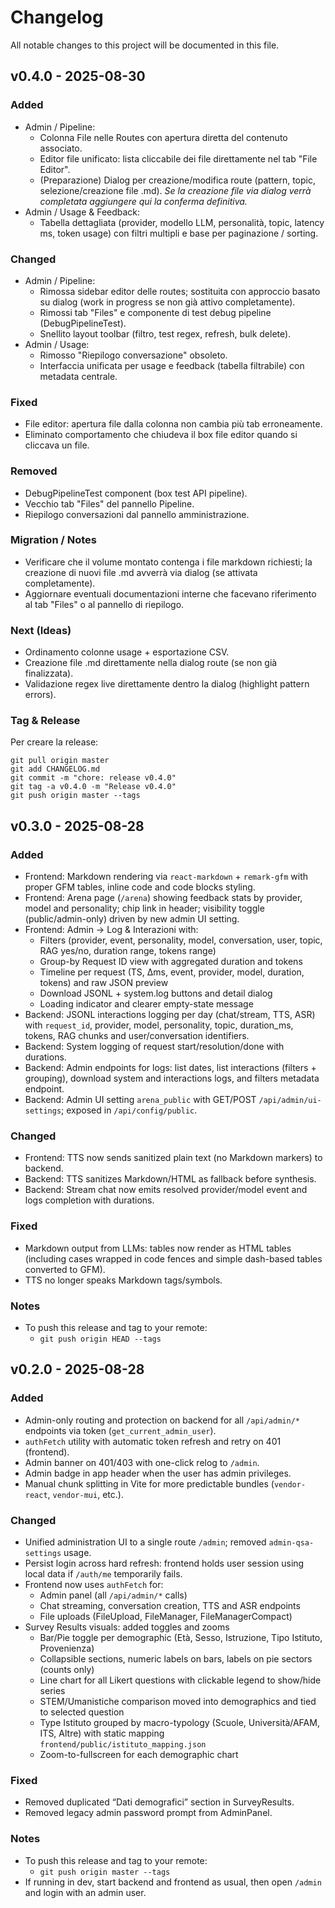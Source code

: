 # Changelog

All notable changes to this project will be documented in this file.

## v0.4.0 - 2025-08-30

### Added
- Admin / Pipeline:
  - Colonna File nelle Routes con apertura diretta del contenuto associato.
  - Editor file unificato: lista cliccabile dei file direttamente nel tab "File Editor".
  - (Preparazione) Dialog per creazione/modifica route (pattern, topic, selezione/creazione file .md). *Se la creazione file via dialog verrà completata aggiungere qui la conferma definitiva.*
- Admin / Usage & Feedback:
  - Tabella dettagliata (provider, modello LLM, personalità, topic, latency ms, token usage) con filtri multipli e base per paginazione / sorting.

### Changed
- Admin / Pipeline:
  - Rimossa sidebar editor delle routes; sostituita con approccio basato su dialog (work in progress se non già attivo completamente).
  - Rimossi tab "Files" e componente di test debug pipeline (DebugPipelineTest).
  - Snellito layout toolbar (filtro, test regex, refresh, bulk delete).
- Admin / Usage:
  - Rimosso "Riepilogo conversazione" obsoleto.
  - Interfaccia unificata per usage e feedback (tabella filtrabile) con metadata centrale.

### Fixed
- File editor: apertura file dalla colonna non cambia più tab erroneamente.
- Eliminato comportamento che chiudeva il box file editor quando si cliccava un file.

### Removed
- DebugPipelineTest component (box test API pipeline).
- Vecchio tab "Files" del pannello Pipeline.
- Riepilogo conversazioni dal pannello amministrazione.

### Migration / Notes
- Verificare che il volume montato contenga i file markdown richiesti; la creazione di nuovi file .md avverrà via dialog (se attivata completamente).
- Aggiornare eventuali documentazioni interne che facevano riferimento al tab "Files" o al pannello di riepilogo.

### Next (Ideas)
- Ordinamento colonne usage + esportazione CSV.
- Creazione file .md direttamente nella dialog route (se non già finalizzata).
- Validazione regex live direttamente dentro la dialog (highlight pattern errors).

### Tag & Release
Per creare la release:
```
git pull origin master
git add CHANGELOG.md
git commit -m "chore: release v0.4.0"
git tag -a v0.4.0 -m "Release v0.4.0"
git push origin master --tags
```

## v0.3.0 - 2025-08-28

### Added
- Frontend: Markdown rendering via `react-markdown` + `remark-gfm` with proper GFM tables, inline code and code blocks styling.
- Frontend: Arena page (`/arena`) showing feedback stats by provider, model and personality; chip link in header; visibility toggle (public/admin-only) driven by new admin UI setting.
- Frontend: Admin → Log & Interazioni with:
  - Filters (provider, event, personality, model, conversation, user, topic, RAG yes/no, duration range, tokens range)
  - Group-by Request ID view with aggregated duration and tokens
  - Timeline per request (TS, Δms, event, provider, model, duration, tokens) and raw JSON preview
  - Download JSONL + system.log buttons and detail dialog
  - Loading indicator and clearer empty-state message
- Backend: JSONL interactions logging per day (chat/stream, TTS, ASR) with `request_id`, provider, model, personality, topic, duration_ms, tokens, RAG chunks and user/conversation identifiers.
- Backend: System logging of request start/resolution/done with durations.
- Backend: Admin endpoints for logs: list dates, list interactions (filters + grouping), download system and interactions logs, and filters metadata endpoint.
- Backend: Admin UI setting `arena_public` with GET/POST `/api/admin/ui-settings`; exposed in `/api/config/public`.

### Changed
- Frontend: TTS now sends sanitized plain text (no Markdown markers) to backend.
- Backend: TTS sanitizes Markdown/HTML as fallback before synthesis.
- Backend: Stream chat now emits resolved provider/model event and logs completion with durations.

### Fixed
- Markdown output from LLMs: tables now render as HTML tables (including cases wrapped in code fences and simple dash-based tables converted to GFM).
- TTS no longer speaks Markdown tags/symbols.

### Notes
- To push this release and tag to your remote:
  - `git push origin HEAD --tags`

## v0.2.0 - 2025-08-28

### Added
- Admin-only routing and protection on backend for all `/api/admin/*` endpoints via token (`get_current_admin_user`).
- `authFetch` utility with automatic token refresh and retry on 401 (frontend).
- Admin banner on 401/403 with one-click relog to `/admin`.
- Admin badge in app header when the user has admin privileges.
- Manual chunk splitting in Vite for more predictable bundles (`vendor-react`, `vendor-mui`, etc.).

### Changed
- Unified administration UI to a single route `/admin`; removed `admin-qsa-settings` usage.
- Persist login across hard refresh: frontend holds user session using local data if `/auth/me` temporarily fails.
- Frontend now uses `authFetch` for:
  - Admin panel (all `/api/admin/*` calls)
  - Chat streaming, conversation creation, TTS and ASR endpoints
  - File uploads (FileUpload, FileManager, FileManagerCompact)
- Survey Results visuals: added toggles and zooms
  - Bar/Pie toggle per demographic (Età, Sesso, Istruzione, Tipo Istituto, Provenienza)
  - Collapsible sections, numeric labels on bars, labels on pie sectors (counts only)
  - Line chart for all Likert questions with clickable legend to show/hide series
  - STEM/Umanistiche comparison moved into demographics and tied to selected question
  - Type Istituto grouped by macro-typology (Scuole, Università/AFAM, ITS, Altre) with static mapping `frontend/public/istituto_mapping.json`
  - Zoom-to-fullscreen for each demographic chart

### Fixed
- Removed duplicated “Dati demografici” section in SurveyResults.
- Removed legacy admin password prompt from AdminPanel.

### Notes
- To push this release and tag to your remote:
  - `git push origin master --tags`
- If running in dev, start backend and frontend as usual, then open `/admin` and login with an admin user.

